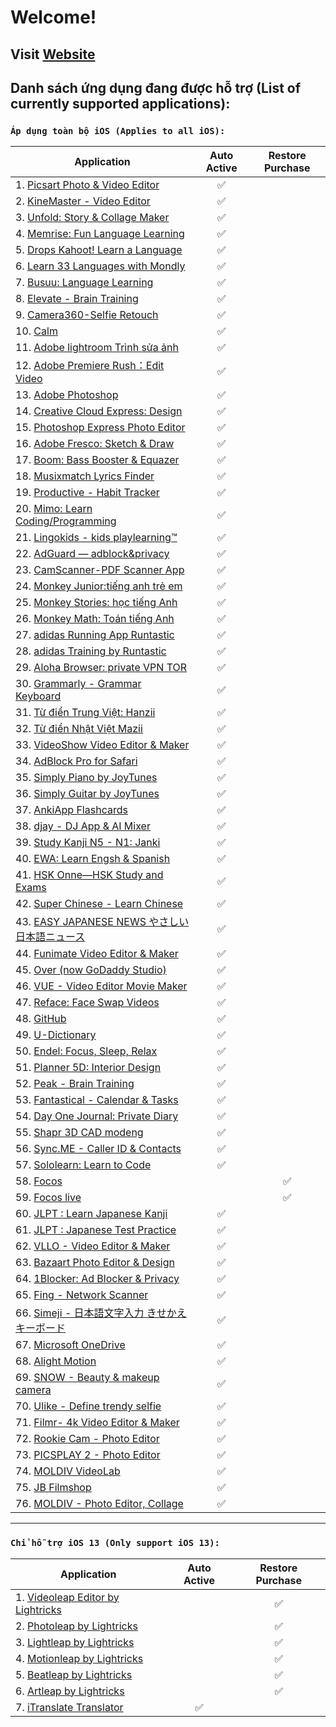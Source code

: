 # Welcome!

## Visit [Website](https://csga.tk)

## Danh sách ứng dụng đang được hỗ trợ (List of currently supported applications):

### ```Áp dụng toàn bộ iOS (Applies to all iOS):```

|Application|Auto Active |Restore Purchase|
|--------------|:------:|:------:|
|1. [Picsart Photo & Video Editor](https://apps.apple.com/us/app/picsart-photo-video-editor/id587366035) | ✅|
|2. [KineMaster - Video Editor](https://apps.apple.com/us/app/kinemaster-video-editor/id1223932558) |✅|
|3. [Unfold: Story & Collage Maker](https://apps.apple.com/us/app/unfold-story-collage-maker/id1247275033) |✅|
|4. [Memrise: Fun Language Learning](https://apps.apple.com/us/app/memrise-fun-language-learning/id635966718) |✅|
|5. [Drops Kahoot! Learn a Language](https://apps.apple.com/us/app/drops-kahoot-learn-a-language/id939540371) |✅|
|6. [Learn 33 Languages with Mondly](https://apps.apple.com/us/app/learn-33-languages-with-mondly/id987873536) |✅|
|7. [Busuu: Language Learning](https://apps.apple.com/us/app/busuu-language-learning/id379968583)|✅|
|8. [Elevate - Brain Training](https://apps.apple.com/us/app/elevate-brain-training/id875063456) |✅|
|9. [Camera360-Selfie Retouch](https://apps.apple.com/us/app/camera360-selfie-retouch/id443354861) |✅|
|10. [Calm](https://apps.apple.com/us/app/calm/id571800810) |✅|
|11. [Adobe lightroom Trình sửa ảnh](https://apps.apple.com/vn/app/adobe-lightroom-tr%C3%ACnh-s%E1%BB%ADa-%E1%BA%A3nh/id878783582?l=vi) |✅|
|12. [Adobe Premiere Rush：Edit Video](https://apps.apple.com/vn/app/adobe-premiere-rush-edit-video/id1188753863?l=vi) |✅|
|13. [Adobe Photoshop](https://apps.apple.com/vn/app/adobe-photoshop/id1457771281) |✅|
|14. [Creative Cloud Express: Design](https://apps.apple.com/vn/app/creative-cloud-express-design/id1051937863?l=vi) |✅|
|15. [Photoshop Express Photo Editor](https://apps.apple.com/jp/app/photoshop-express-photo-editor/id331975235?l=en) |✅|
|16. [Adobe Fresco: Sketch & Draw](https://apps.apple.com/vn/app/adobe-fresco-sketch-draw/id1458660369?l=vi) |✅|
|17. [Boom: Bass Booster & Equazer](https://apps.apple.com/us/app/boom-bass-booster-equazer/id1065511007) |✅|
|18. [Musixmatch Lyrics Finder](https://apps.apple.com/us/app/musixmatch-lyrics-finder/id448278467) |✅|
|19. [Productive - Habit Tracker](https://apps.apple.com/us/app/productive-habit-tracker/id983826477) |✅|
|20. [Mimo: Learn Coding/Programming](https://apps.apple.com/us/app/mimo-learn-coding-programming/id1133960732) |✅|
|21. [Lingokids - kids playlearning™](https://apps.apple.com/us/app/lingokids-playlearning/id1002043426) |✅|
|22. [AdGuard — adblock&privacy](https://apps.apple.com/us/app/adguard-adblock-privacy/id1047223162) |✅|
|23. [CamScanner-PDF Scanner App](https://apps.apple.com/us/app/camscanner-pdf-scanner-app/id388627783) |✅|
|24. [Monkey Junior:tiếng anh trẻ em](https://apps.apple.com/vn/app/monkey-junior-ti%E1%BA%BFng-anh-tr%E1%BA%BB-em/id930331514?l=vi) |✅|
|25. [Monkey Stories: học tiếng Anh](https://apps.apple.com/vn/app/monkey-stories-h%E1%BB%8Dc-ti%E1%BA%BFng-anh/id1236664909?l=vi) |✅|
|26. [Monkey Math: Toán tiếng Anh](https://apps.apple.com/vn/app/monkey-math-to%C3%A1n-ti%E1%BA%BFng-anh/id1298508851?l=vi) |✅|
|27. [adidas Running App Runtastic](https://apps.apple.com/us/app/adidas-running-app-runtastic/id336599882) |✅|
|28. [adidas Training by Runtastic](https://apps.apple.com/us/app/adidas-training-by-runtastic/id1035263816) |✅|
|29. [Aloha Browser: private VPN TOR](https://apps.apple.com/us/app/aloha-browser-private-vpn-tor/id1105317682) |✅|
|30. [Grammarly - Grammar Keyboard](https://apps.apple.com/us/app/grammarly-grammar-keyboard/id1158877342) |✅|
|31. [Từ điển Trung Việt: Hanzii](https://apps.apple.com/vn/app/từ-điển-trung-việt-hanzii/id1468400944?l=vi) |✅|
|32. [Từ điển Nhật Việt Mazii](https://apps.apple.com/vn/app/t%E1%BB%AB-%C4%91i%E1%BB%83n-nh%E1%BA%ADt-vi%E1%BB%87t-mazii/id933081417?l=vi) |✅|
|33. [VideoShow Video Editor & Maker](https://apps.apple.com/us/app/videoshow-video-editor-maker/id930380089) |✅|
|34. [AdBlock Pro for Safari](https://apps.apple.com/us/app/adblock-pro-for-safari/id1018301773) |✅|
|35. [Simply Piano by JoyTunes](https://apps.apple.com/us/app/simply-piano-by-joytunes/id1019442026) |✅|
|36. [Simply Guitar by JoyTunes](https://apps.apple.com/us/app/simply-guitar-by-joytunes/id1476695335) |✅|
|37. [AnkiApp Flashcards](https://apps.apple.com/us/app/ankiapp-flashcards/id689185915) |✅|
|38. [djay - DJ App & AI Mixer](https://apps.apple.com/us/app/djay-dj-app-ai-mixer/id450527929) |✅|
|39. [Study Kanji N5 - N1: Janki](https://apps.apple.com/vn/app/study-kanji-n5-n1-janki/id1491115955) |✅|
|40. [EWA: Learn Engsh & Spanish](https://apps.apple.com/us/app/ewa-learn-engsh-spanish/id1200778841) |✅|
|41. [HSK Onne—HSK Study and Exams](https://apps.apple.com/us/app/hsk-onne-hsk-study-and-exams/id1335503360) |✅|
|42. [Super Chinese - Learn Chinese](https://apps.apple.com/us/app/super-chinese-learn-chinese/id1462500984) |✅|
|43. [EASY JAPANESE NEWS やさしい日本語ニュース](https://apps.apple.com/us/app/easy-japanese-news-%E3%82%84%E3%81%95%E3%81%97%E3%81%84%E6%97%A5%E6%9C%AC%E8%AA%9E%E3%83%8B%E3%83%A5%E3%83%BC%E3%82%B9/id1107177166) |✅|
|44. [Funimate Video Editor & Maker](https://apps.apple.com/us/app/funimate-video-editor-maker/id844570015) |✅|
|45. [Over (now GoDaddy Studio)](https://apps.apple.com/vn/app/over-graphic-design-maker/id535811906) |✅|
|46. [VUE - Video Editor Movie Maker](https://apps.apple.com/us/app/vue-video-editor-movie-maker/id1458609369) |✅|
|47. [Reface: Face Swap Videos](https://apps.apple.com/us/app/reface-face-swap-videos/id1488782587) |✅|
|48. [GitHub](https://apps.apple.com/us/app/github/id1477376905) |✅|
|49. [U-Dictionary](https://apps.apple.com/us/app/u-dictionary/id1319771553) |✅|
|50. [Endel: Focus, Sleep, Relax](https://apps.apple.com/us/app/endel-focus-sleep-relax/id1346247457) |✅|
|51. [Planner 5D: Interior Desig‪n](https://apps.apple.com/us/app/planner-5d-interior-design/id606173978) |✅|
|52. [Peak - Brain Training](https://apps.apple.com/us/app/peak-brain-training/id806223188) |✅|
|53. [Fantastical - Calendar & Tasks](https://apps.apple.com/us/app/fantastical-calendar-tasks/id718043190) |✅|
|54. [Day One Journal: Private Diary](https://apps.apple.com/us/app/day-one-journal-private-diary/id1044867788) |✅|
|55. [Shapr 3D CAD modeng](https://apps.apple.com/us/app/shapr-3d-cad-modeng/id1091675654) |✅|
|56. [Sync.ME - Caller ID & Contacts](https://apps.apple.com/us/app/sync-me-caller-id-contacts/id340787494) |✅|
|57. [Sololearn: Learn to Code](https://apps.apple.com/us/app/sololearn-learn-to-code/id1210079064) |✅|
|58. [Focos](https://apps.apple.com/us/app/focos/id1274938524) ||✅|
|59. [Focos live](https://apps.apple.com/us/app/focos-live/id1461690085) ||✅|
|60. [JLPT : Learn Japanese Kanji](https://apps.apple.com/us/app/jlpt-learn-japanese-kanji/id1542899846) |✅|
|61. [JLPT : Japanese Test Practice](https://apps.apple.com/us/app/jlpt-japanese-test-practice/id1564455047) |✅|
|62. [VLLO - Video Editor & Maker](https://apps.apple.com/us/app/vllo-video-editor-maker/id952050883) |✅|
|63. [Bazaart Photo Editor & Design](https://apps.apple.com/us/app/bazaart-photo-editor-design/id515094775) |✅|
|64. [1Blocker: Ad Blocker & Privacy](https://apps.apple.com/us/app/1blocker-ad-blocker-privacy/id1365531024) |✅|
|65. [Fing - Network Scanner](https://apps.apple.com/us/app/fing-network-scanner/id430921107) |✅|
|66. [Simeji - 日本語文字入力 きせかえキーボード](https://apps.apple.com/jp/app/simeji-%E6%97%A5%E6%9C%AC%E8%AA%9E%E6%96%87%E5%AD%97%E5%85%A5%E5%8A%9B-%E3%81%8D%E3%81%9B%E3%81%8B%E3%81%88%E3%82%AD%E3%83%BC%E3%83%9C%E3%83%BC%E3%83%89/id899997582) |✅|
|67. [Microsoft OneDrive](https://apps.apple.com/us/app/microsoft-onedrive/id477537958) |✅|
|68. [Alight Motion](https://apps.apple.com/us/app/alight-motion/id1459833443) |✅|
|69. [SNOW - Beauty & makeup camera](https://apps.apple.com/us/app/snow-beauty-makeup-camera/id1022267439) |✅|
|70. [Ulike - Define trendy selfie](https://apps.apple.com/vn/app/ulike-define-trendy-selfie/id1398796436?l=vi) |✅|
|71. [Filmr- 4k Video Editor & Maker](https://apps.apple.com/us/app/filmr-4k-video-editor-maker/id1171358257) |✅|
|72. [Rookie Cam - Photo Editor](https://apps.apple.com/us/app/rookie-cam-photo-editor/id799406905) |✅|
|73. [PICSPLAY 2 - Photo Editor](https://apps.apple.com/us/app/picsplay-2-photo-editor/id942064355) |✅|
|74. [MOLDIV VideoLab](https://apps.apple.com/us/app/moldiv-videolab/id1316793809) |✅|
|75. [JB Filmshop](https://apps.apple.com/us/app/jb-filmshop/id1453820998) |✅|
|76. [MOLDIV - Photo Editor, Collage](https://apps.apple.com/us/app/moldiv-photo-editor-collage/id608188610) |✅|

--------------------
### ```Chỉ hỗ trợ iOS 13 (Only support iOS 13):```

|Application|Auto Active |Restore Purchase|
|--------------|:------:|:------:|
|1. [Videoleap Editor by Lightricks](https://apps.apple.com/us/app/videoleap-editor-by-lightricks/id1255135442) ||✅|
|2. [Photoleap by Lightricks](https://apps.apple.com/us/app/photoleap-by-lightricks/id1191337894) ||✅|
|3. [Lightleap by Lightricks](https://apps.apple.com/us/app/lightleap-by-llightricks/id1254875992) ||✅|
|4. [Motionleap by Lightricks](https://apps.apple.com/us/app/motionleap-by-lightricks/id1381206010) ||✅|
|5. [Beatleap by Lightricks](https://apps.apple.com/us/app/beatleap-by-lightricks/id1516149480) ||✅|
|6. [Artleap by Lightricks](https://apps.apple.com/us/app/artleap-by-lightricks/id1503066339) ||✅|
|7. [iTranslate Translator](https://apps.apple.com/us/app/itranslate-translator/id288113403) |✅|


    


